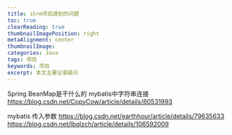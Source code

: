```yaml
---
title: ihrm项目遇到的问题
toc: true
clearReading: true
thumbnailImagePosition: right
metaAlignment: center
thumbnailImage:
categories: Java
tags: 项目
keywords: 项目
excerpt: 本文主要记录疑问
---
```


Spring BeanMap是干什么的
mybatis中字符串连接
https://blog.csdn.net/CopyCow/article/details/80531993

mybatis 传入参数
https://blog.csdn.net/earthhour/article/details/79635633
https://blog.csdn.net/lbqlzch/article/details/106592009